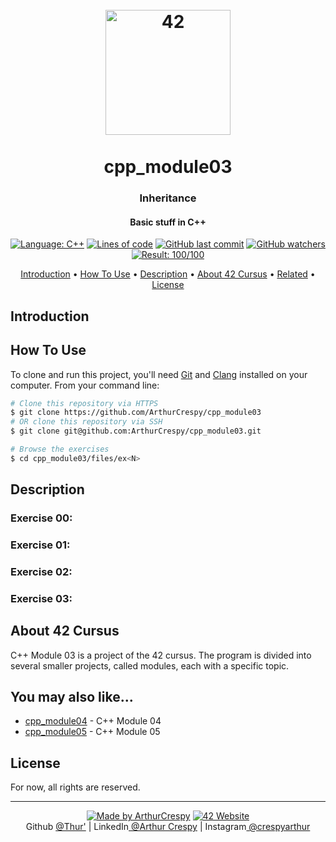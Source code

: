 <h1 align="center">
  <br>
  <a href="https://www.github.com/ArthurCrespy"><img src="https://42.fr/wp-content/uploads/2021/05/42-Final-sigle-seul.svg" alt="42" width="200"></a>
  <br><br>
  cpp_module03
  <br>
</h1>

<h3 align="center">Inheritance</h3>

<h4 align="center">Basic stuff in C++</a></h4>

<p align="center">
    <a href="https://github.com/ArthurCrespy/cpp_module03/search?l=c"> <img alt="Language: C++" src="https://img.shields.io/badge/language-C++-pink"></a>
    <a href="https://github.com/ArthurCrespy/cpp_module03"> <img alt="Lines of code" src="https://img.shields.io/tokei/lines/github/ArthurCrespy/cpp_module03"></a>
    <a href="https://github.com/ArthurCrespy/cpp_module03/commits"> <img alt="GitHub last commit" src="https://img.shields.io/github/last-commit/ArthurCrespy/cpp_module03?color=yellow"></a>
    <a href="https://github.com/ArthurCrespy/cpp_module03/watchers"> <img alt="GitHub watchers" src="https://img.shields.io/github/watchers/ArthurCrespy/cpp_module03?color=ff69b4"></a>
    <a href="https://projects.intra.42.fr/42cursus-cpp_module03/acrespy"> <img alt="Result: 100/100" src="https://img.shields.io/badge/result-100/100-brightgreen"></a>

</p>

<p align="center">
  <a href="#introduction">Introduction</a> •
  <a href="#how-to-use">How To Use</a> •
  <a href="#description">Description</a> •
  <a href="#about-42-cursus">About 42 Cursus</a> •
  <a href="#you-may-also-like">Related</a> •
  <a href="#license">License</a>
</p>

## Introduction

## How To Use

To clone and run this project, you'll need [Git](https://git-scm.com) and [Clang](https://clang.llvm.org/) installed on your computer. From your command line:

```bash
# Clone this repository via HTTPS
$ git clone https://github.com/ArthurCrespy/cpp_module03
# OR clone this repository via SSH
$ git clone git@github.com:ArthurCrespy/cpp_module03.git

# Browse the exercises
$ cd cpp_module03/files/ex<N>
```

## Description

### Exercise 00:
### Exercise 01:
### Exercise 02:
### Exercise 03:

## About 42 Cursus

C++ Module 03 is a project of the 42 cursus. The program is divided into several smaller projects, called modules, each with a specific topic.

## You may also like...

- [cpp_module04](https://github.com/ArthurCrespy/cpp_module04) - C++ Module 04
- [cpp_module05](https://github.com/ArthurCrespy/cpp_module05) - C++ Module 05

## License

For now, all rights are reserved.

---
<p align="center">
    <a href="https://github.com/ArthurCrespy"> <img alt="Made by ArthurCrespy" src="https://img.shields.io/badge/made%20by-ArthurCrespy-blue"></a>
    <a href="https://42.fr"><img alt="42 Website" src="https://img.shields.io/badge/website-42.fr-blue"></a>
    <br>
    Github <a href="https://github.com/ArthurCrespy" target="_blank">@Thur'</a> |
    LinkedIn<a href="https://fr.linkedin.com/in/crespyarthur" target="_blank"> @Arthur Crespy</a> |
    Instagram<a href="https://instagram.com/arthurcrespy" target="_blank"> @crespyarthur</a> 
</p>
